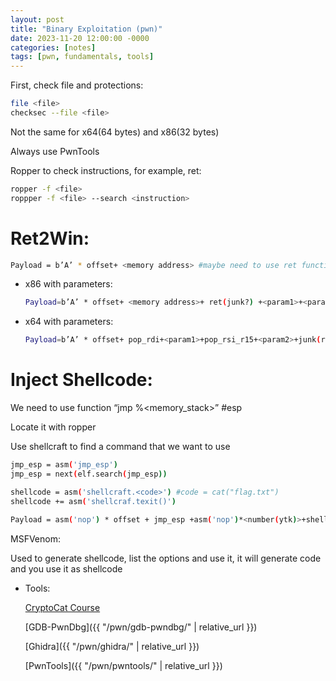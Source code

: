 ```yaml
---
layout: post
title: "Binary Exploitation (pwn)"
date: 2023-11-20 12:00:00 -0000
categories: [notes]
tags: [pwn, fundamentals, tools]
---
```


First, check file and protections:

```bash
file <file>
checksec --file <file>
```

Not the same for x64(64 bytes) and x86(32 bytes)

Always use PwnTools

Ropper to check instructions, for example, ret:

```bash
ropper -f <file> 
roppper -f <file> --search <instruction>
```

# Ret2Win:

```bash
Payload = b’A’ * offset+ <memory address> #maybe need to use ret function
```

- x86 with parameters:
    
    ```bash
    Payload=b’A’ * offset+ <memory address>+ ret(junk?) +<param1>+<param2>
    ```
    
- x64 with parameters:
    
    ```bash
    Payload=b’A’ * offset+ pop_rdi+<param1>+pop_rsi_r15+<param2>+junk(ret?)+<memoryaddress>
    ```
    

# Inject Shellcode:

We need to use function “jmp %<memory_stack>” #esp

Locate it with ropper

Use shellcraft to find a command that we want to use

```bash
jmp_esp = asm('jmp_esp')
jmp_esp = next(elf.search(jmp_esp))

shellcode = asm('shellcraft.<code>') #code = cat("flag.txt")
shellcode += asm('shellcraf.texit()')

Payload = asm('nop') * offset + jmp_esp +asm('nop')*<number(ytk)>+shellcode
```

MSFVenom:

Used to generate shellcode, list the options and use it, it will generate code and you use it as shellcode

- Tools:
    
    [CryptoCat Course](https://www.youtube.com/playlist?list=PLHUKi1UlEgOIc07Rfk2Jgb5fZbxDPec94)
    
    [GDB-PwnDbg]({{ "/pwn/gdb-pwndbg/" | relative_url }})
    
    [Ghidra]({{ "/pwn/ghidra/" | relative_url }})
    
    [PwnTools]({{ "/pwn/pwntools/" | relative_url }})